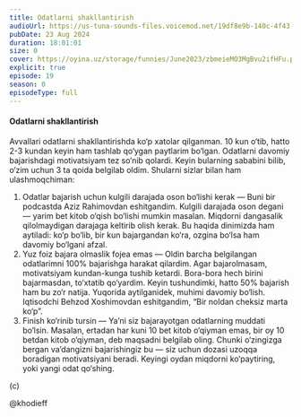 ```yaml
---
title: Odatlarni shakllantirish
audioUrl: https://us-tuna-sounds-files.voicemod.net/19df8e9b-140c-4f43-8c0e-09c162821765-1658350707858.mp3
pubDate: 23 Aug 2024
duration: 18:01:01
size: 0
cover: https://oyina.uz/storage/funnies/June2023/zbmeieMO3MgBvu2ifHFu.png
explicit: true
episode: 19
season: 0
episodeType: full
---
```

#### Odatlarni shakllantirish



Avvallari odatlarni shakllantirishda ko‘p xatolar qilganman. 10 kun o‘tib, hatto 2-3 kundan keyin ham tashlab qo‘ygan paytlarim bo‘lgan. Odatlarni davomiy bajarishdagi motivatsiyam tez so‘nib qolardi. Keyin bularning sababini bilib, o‘zim uchun 3 ta qoida belgilab oldim. Shularni sizlar bilan ham ulashmoqchiman:

1. Odatlar bajarish uchun kulgili darajada oson bo‘lishi kerak — Buni bir podcastda Aziz Rahimovdan eshitgandim. Kulgili darajada oson degani — yarim bet kitob o‘qish bo‘lishi mumkin masalan. Miqdorni dangasalik qilolmaydigan darajaga keltirib olish kerak. Bu haqida dinimizda ham aytiladi: ko‘p bo‘lib, bir kun bajargandan ko‘ra, ozgina bo‘lsa ham davomiy bo‘lgani afzal.
2. Yuz foiz bajara olmaslik fojea emas — Oldin barcha belgilangan odatlarimni 100% bajarishga harakat qilardim. Agar bajarolmasam, motivatsiyam kundan-kunga tushib ketardi. Bora-bora hech birini bajarmasdan, to‘xtatib qo‘yardim. Keyin tushundimki, hatto 50% bajarish ham bu zo‘r natija. Yuqorida aytilganidek, muhimi davomiy bo‘lish. Iqtisodchi Behzod Xoshimovdan eshitgandim, “Bir noldan cheksiz marta ko‘p”.
3. Finish ko‘rinib tursin — Ya’ni siz bajarayotgan odatlarning muddati bo‘lsin. Masalan, ertadan har kuni 10 bet kitob o‘qiyman emas, bir oy 10 betdan kitob o‘qiyman, deb maqsadni belgilab oling. Chunki o‘zingizga bergan va’dangizni bajarishingiz bu — siz uchun dozasi uzoqqa boradigan motivatsiyani beradi. Keyingi oydan miqdorni ko‘paytiring, yoki yangi odat qo‘shing.

(c)

@khodieff